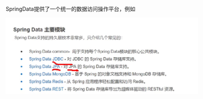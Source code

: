 SpringData提供了一个统一的数据访问操作平台，例如

![image-20240730225408581](./assets/image-20240730225408581-1722351250386-1-1722351252202-3.png)